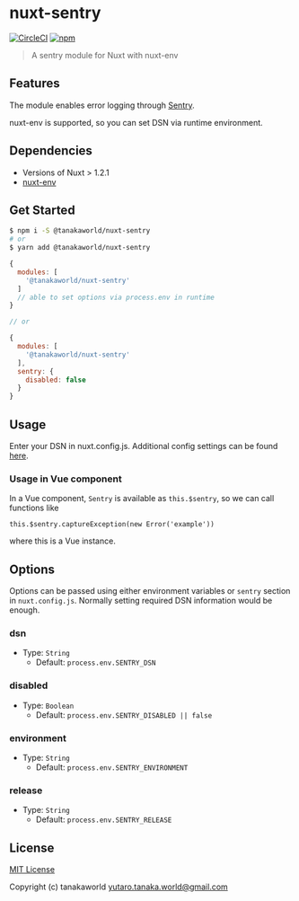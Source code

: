 # nuxt-sentry
[![CircleCI](https://circleci.com/gh/tanakaworld/nuxt-sentry/tree/master.svg?style=svg)](https://circleci.com/gh/tanakaworld/nuxt-sentry)
[![npm](https://img.shields.io/npm/dt/@tanakaworld/nuxt-sentry.svg?style=flat-square)](https://npmjs.com/package/@tanakaworld/nuxt-sentry)

> A sentry module for Nuxt with nuxt-env

## Features

The module enables error logging through [Sentry](http://sentry.io).

nuxt-env is supported, so you can set DSN via runtime environment.

## Dependencies

- Versions of Nuxt > 1.2.1
- [nuxt-env](https://github.com/samtgarson/nuxt-env)

## Get Started

```bash
$ npm i -S @tanakaworld/nuxt-sentry
# or
$ yarn add @tanakaworld/nuxt-sentry
```

```js
{
  modules: [
    '@tanakaworld/nuxt-sentry'
  ]
  // able to set options via process.env in runtime
}

// or

{
  modules: [
    '@tanakaworld/nuxt-sentry'
  ],
  sentry: {
    disabled: false
  }
}
```

## Usage

Enter your DSN in nuxt.config.js. Additional config settings can be found [here](https://docs.sentry.io/clients/javascript/config/).

### Usage in Vue component

In a Vue component, `Sentry` is available as `this.$sentry`, so we can call functions like

```
this.$sentry.captureException(new Error('example'))
```

where this is a Vue instance.

## Options

Options can be passed using either environment variables or `sentry` section in `nuxt.config.js`.
Normally setting required DSN information would be enough.

### dsn
- Type: `String`
  - Default: `process.env.SENTRY_DSN`

### disabled
- Type: `Boolean`
  - Default: `process.env.SENTRY_DISABLED || false`

### environment
- Type: `String`
  - Default: `process.env.SENTRY_ENVIRONMENT`

### release
- Type: `String`
  - Default: `process.env.SENTRY_RELEASE`


## License

[MIT License](./LICENSE)

Copyright (c) tanakaworld <yutaro.tanaka.world@gmail.com>

